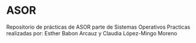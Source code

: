 # ASOR
Repositorio de prácticas de ASOR parte de Sistemas Operativos
Practicas realizadas por: Esther Babon Arcauz y Claudia López-Mingo Moreno 
